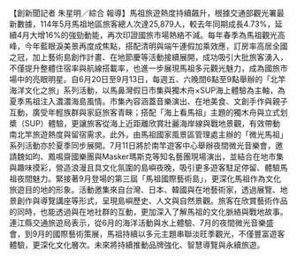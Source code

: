 【創新聞記者 朱星明／綜合 報導】馬祖旅遊熱度持續飆升，根據交通部觀光署最新數據，114年5月馬祖地區旅客總人次達25,879人，較去年同期成長4.73%，延續4月大增16%的強勁動能，再次印證國旅市場熱絡不減。每年春季為馬祖觀光高峰，今年藍眼淚美景再度成焦點，搭配清明與端午連假加乘效應，訂房率高居全國之冠，加上藝術島創作計畫、在地節慶等活動接續展開，成功吸引大批旅客湧入，不僅提升整體住宿率與航線搭載率，也進一步展現馬祖多元觀光魅力，成為國旅市場中的亮眼明星。自6月20日至9月13日，每週五、六晚間6點至9點舉辦的「北竿海洋文化之旅」系列活動，以馬鼻灣假日市集與獨木舟×SUP海上體驗為主軸，為夏季馬祖注入濃濃海島風情。市集內容涵蓋音樂演出、在地美食、文創手作與親子互動，廣受年輕族群與家庭旅客青睞；搭配「海上看馬祖」主題的獨木舟與立式划槳（SUP）體驗，更讓旅客從海上近距離欣賞壯麗海岸線與戰地景觀，有效帶動南北竿旅遊熱度與留宿需求。此外，由馬祖國家風景區管理處主辦的「微光馬祖」系列活動亦於夏季同步展開。7月11日將於南竿遊客中心舉辦夜間微光音樂會，邀請魏如昀、鳳鳴齋國樂團與Masker瑪斯克等知名藝團現場演出，並結合在地市集與趣味摸彩，營造浪漫且具文化氛圍的島嶼夜晚，吸引更多遊客駐足停留、體驗馬祖夜間魅力。緊接著9月登場的第三屆「馬祖國際藝術島」，更深化馬祖作為文化旅遊目的地的形象。活動邀集來自台灣、日本、韓國與在地藝術家，透過展覽、地景創作與導覽講座等形式，呈現島嶼歷史、人文與自然景觀。旅客在欣賞藝術作品的同時，也能透過與在地社群的互動，更加深入了解馬祖的文化脈絡與戰地故事。連江縣交通旅遊局表示，從6月的海洋活動與水上體驗、7月的夜間微光音樂盛會，到9月的國際藝術策展，馬祖持續以多元主題串聯淡旺季觀光，不僅豐富遊客體驗，更深化文化層次。未來將持續推動品牌強化、智慧導覽與永續旅遊。